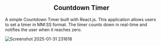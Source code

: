 <h2><center>Countdown Timer</center></h2>
A simple Countdown Timer built with React.js. This application allows users to set a timer in MM:SS format. The timer counts down in real-time and notifies the user when it reaches zero.

![Screenshot 2025-01-31 231618](https://github.com/user-attachments/assets/6147f2c6-9c8b-40fc-8b73-dd0b270ca57c)
